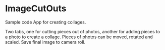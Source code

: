 ImageCutOuts
============

Sample code App for creating collages. 

Two tabs, one for cutting pieces out of photos, another for adding pieces to a photo to create a collage. Pieces of photos can be moved, rotated and scaled.
Save final image to camera roll.
